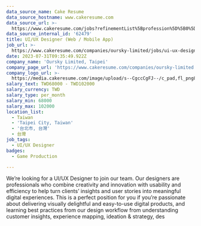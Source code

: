 ```yaml
---
data_source_name: Cake Resume
data_source_hostname: www.cakeresume.com
data_source_url: >-
  https://www.cakeresume.com/jobs?refinementList%5Bprofession%5D%5B0%5D=game-production&range%5Bsalary_range%5D%5Bmin%5D=100000
data_source_internal_id: '62479'
title: UI/UX Designer (Web / Mobile App)
job_url: >-
  https://www.cakeresume.com/companies/oursky-limited/jobs/ui-ux-designer-web-mobile-app
date: 2023-07-31T09:35:49.922Z
company_name: 'Oursky Limited, Taipei'
company_page_url: 'https://www.cakeresume.com/companies/oursky-limited'
company_logo_url: >-
  https://media.cakeresume.com/image/upload/s--CgccCgFJ--/c_pad,fl_png8,h_200,w_200/v1672511211/eyncnt9lyatcrqigo48w.png
salary_text: TWD68000 - TWD102000
salary_currency: TWD
salary_type: per_month
salary_min: 68000
salary_max: 102000
location_list:
  - Taiwan
  - 'Taipei City, Taiwan'
  - '台北市, 台灣'
  - 台灣
job_tags:
  - UI/UX Designer
badges:
  - Game Production

---
```


We’re looking for a UI/UX Designer to join our team. Our designers are professionals who combine creativity and innovation with usability and efficiency to help turn clients’ insights and user stories into meaningful digital experiences. This is a perfect position for you if you’re passionate about delivering visually delightful and easy-to-use digital products, and learning best practices from our design workflow from understanding customer insights, experience mapping, ideation & strategy, des